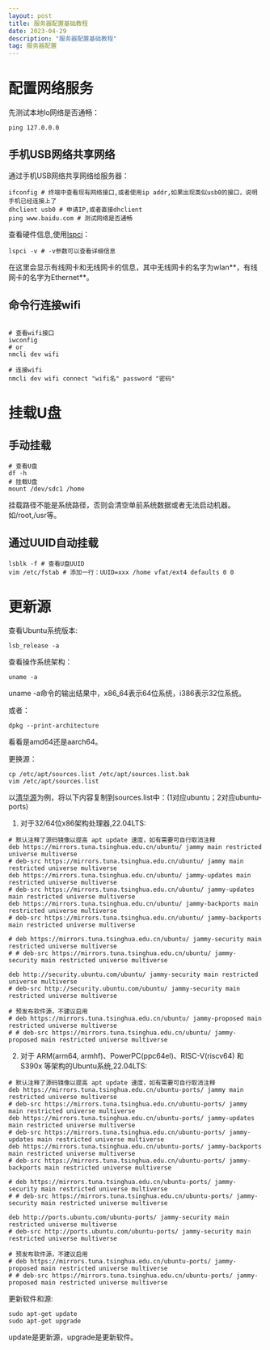 ```yaml
---
layout: post
title: 服务器配置基础教程
date: 2023-04-29
description: "服务器配置基础教程"
tag: 服务器配置
---
```


# 配置网络服务

先测试本地lo网络是否通畅：

```shell
ping 127.0.0.0
```

## 手机USB网络共享网络

通过手机USB网络共享网络给服务器：

```shell
ifconfig # 终端中查看现有网络接口,或者使用ip addr,如果出现类似usb0的接口，说明手机已经连接上了
dhclient usb0 # 申请IP,或者直接dhclient
ping www.baidu.com # 测试网络是否通畅
```

查看硬件信息,使用[lspci](https://linux.cn/article-13793-1.html)：

```shell
lspci -v # -v参数可以查看详细信息
```

在这里会显示有线网卡和无线网卡的信息，其中无线网卡的名字为wlan**，有线网卡的名字为Ethernet**。



## 命令行连接wifi

```shell

# 查看wifi接口
iwconfig
# or
nmcli dev wifi

# 连接wifi
nmcli dev wifi connect "wifi名" password "密码"
```


# 挂载U盘

## 手动挂载

```shell
# 查看U盘
df -h
# 挂载U盘
mount /dev/sdc1 /home
```

挂载路径不能是系统路径，否则会清空单前系统数据或者无法启动机器。如/root,/usr等。

## 通过UUID自动挂载
    

```shell
lsblk -f # 查看U盘UUID
vim /etc/fstab # 添加一行：UUID=xxx /home vfat/ext4 defaults 0 0
```


# 更新源

查看Ubuntu系统版本:

```shell
lsb_release -a
```

查看操作系统架构：

```shell
uname -a
```

uname -a命令的输出结果中，x86_64表示64位系统，i386表示32位系统。

或者：

```shell
dpkg --print-architecture
```

看看是amd64还是aarch64。


更换源：

```shell
cp /etc/apt/sources.list /etc/apt/sources.list.bak
vim /etc/apt/sources.list
```

以[清华源](https://mirrors.tuna.tsinghua.edu.cn/help/ubuntu/)为例，将以下内容复制到sources.list中：(1对应ubuntu；2对应ubuntu-ports)

1. 对于32/64位x86架构处理器,22.04LTS:

```shell
# 默认注释了源码镜像以提高 apt update 速度，如有需要可自行取消注释
deb https://mirrors.tuna.tsinghua.edu.cn/ubuntu/ jammy main restricted universe multiverse
# deb-src https://mirrors.tuna.tsinghua.edu.cn/ubuntu/ jammy main restricted universe multiverse
deb https://mirrors.tuna.tsinghua.edu.cn/ubuntu/ jammy-updates main restricted universe multiverse
# deb-src https://mirrors.tuna.tsinghua.edu.cn/ubuntu/ jammy-updates main restricted universe multiverse
deb https://mirrors.tuna.tsinghua.edu.cn/ubuntu/ jammy-backports main restricted universe multiverse
# deb-src https://mirrors.tuna.tsinghua.edu.cn/ubuntu/ jammy-backports main restricted universe multiverse

# deb https://mirrors.tuna.tsinghua.edu.cn/ubuntu/ jammy-security main restricted universe multiverse
# # deb-src https://mirrors.tuna.tsinghua.edu.cn/ubuntu/ jammy-security main restricted universe multiverse

deb http://security.ubuntu.com/ubuntu/ jammy-security main restricted universe multiverse
# deb-src http://security.ubuntu.com/ubuntu/ jammy-security main restricted universe multiverse

# 预发布软件源，不建议启用
# deb https://mirrors.tuna.tsinghua.edu.cn/ubuntu/ jammy-proposed main restricted universe multiverse
# # deb-src https://mirrors.tuna.tsinghua.edu.cn/ubuntu/ jammy-proposed main restricted universe multiverse
```

2. 对于 ARM(arm64, armhf)、PowerPC(ppc64el)、RISC-V(riscv64) 和 S390x 等架构的Ubuntu系统,22.04LTS:

```shell
# 默认注释了源码镜像以提高 apt update 速度，如有需要可自行取消注释
deb https://mirrors.tuna.tsinghua.edu.cn/ubuntu-ports/ jammy main restricted universe multiverse
# deb-src https://mirrors.tuna.tsinghua.edu.cn/ubuntu-ports/ jammy main restricted universe multiverse
deb https://mirrors.tuna.tsinghua.edu.cn/ubuntu-ports/ jammy-updates main restricted universe multiverse
# deb-src https://mirrors.tuna.tsinghua.edu.cn/ubuntu-ports/ jammy-updates main restricted universe multiverse
deb https://mirrors.tuna.tsinghua.edu.cn/ubuntu-ports/ jammy-backports main restricted universe multiverse
# deb-src https://mirrors.tuna.tsinghua.edu.cn/ubuntu-ports/ jammy-backports main restricted universe multiverse

# deb https://mirrors.tuna.tsinghua.edu.cn/ubuntu-ports/ jammy-security main restricted universe multiverse
# # deb-src https://mirrors.tuna.tsinghua.edu.cn/ubuntu-ports/ jammy-security main restricted universe multiverse

deb http://ports.ubuntu.com/ubuntu-ports/ jammy-security main restricted universe multiverse
# deb-src http://ports.ubuntu.com/ubuntu-ports/ jammy-security main restricted universe multiverse

# 预发布软件源，不建议启用
# deb https://mirrors.tuna.tsinghua.edu.cn/ubuntu-ports/ jammy-proposed main restricted universe multiverse
# # deb-src https://mirrors.tuna.tsinghua.edu.cn/ubuntu-ports/ jammy-proposed main restricted universe multiverse
```

更新软件和源:

```shell
sudo apt-get update
sudo apt-get upgrade
```

update是更新源，upgrade是更新软件。

